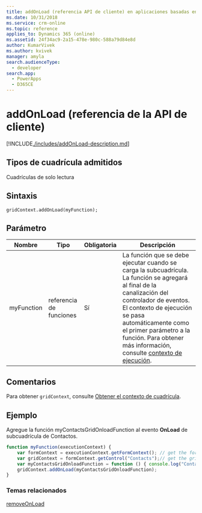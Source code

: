 ```yaml
---
title: addOnLoad (referencia API de cliente) en aplicaciones basadas en modelo| MicrosoftDocs
ms.date: 10/31/2018
ms.service: crm-online
ms.topic: reference
applies_to: Dynamics 365 (online)
ms.assetid: 24f34ac9-2a15-478e-980c-588a79d84e8d
author: KumarVivek
ms.author: kvivek
manager: amyla
search.audienceType:
  - developer
search.app:
  - PowerApps
  - D365CE
---
```

# <a name="addonload-client-api-reference"></a>addOnLoad (referencia de la API de cliente)



[!INCLUDE[./includes/addOnLoad-description.md](./includes/addOnLoad-description.md)]

## <a name="grid-types-supported"></a>Tipos de cuadrícula admitidos

Cuadrículas de solo lectura

## <a name="syntax"></a>Sintaxis

`gridContext.addOnLoad(myFunction);`

## <a name="parameter"></a>Parámetro

|Nombre|Tipo|Obligatoria|Descripción|
|--|--|--|--|
|myFunction|referencia de funciones|Sí|La función que se debe ejecutar cuando se carga la subcuadrícula.  La función se agregará al final de la canalización del controlador de eventos. El contexto de ejecución se pasa automáticamente como el primer parámetro a la función. Para obtener más información, consulte [contexto de ejecución](../../../clientapi-execution-context.md).

## <a name="remarks"></a>Comentarios

Para obtener `gridContext`, consulte [Obtener el contexto de cuadrícula](../../grids.md#bkmk_gridcontext).

## <a name="example"></a>Ejemplo

Agregue la función myContactsGridOnloadFunction al evento **OnLoad** de subcuadrícula de Contactos.

```JavaScript
function myFunction(executionContext) {
    var formContext = executionContext.getFormContext(); // get the form context
    var gridContext = formContext.getControl("Contacts");// get the grid context
    var myContactsGridOnloadFunction = function () { console.log("Contacts Subgrid OnLoad event occurred") };
    gridContext.addOnLoad(myContactsGridOnloadFunction);
}
```

### <a name="related-topics"></a>Temas relacionados

[removeOnLoad](removeOnLoad.md)



